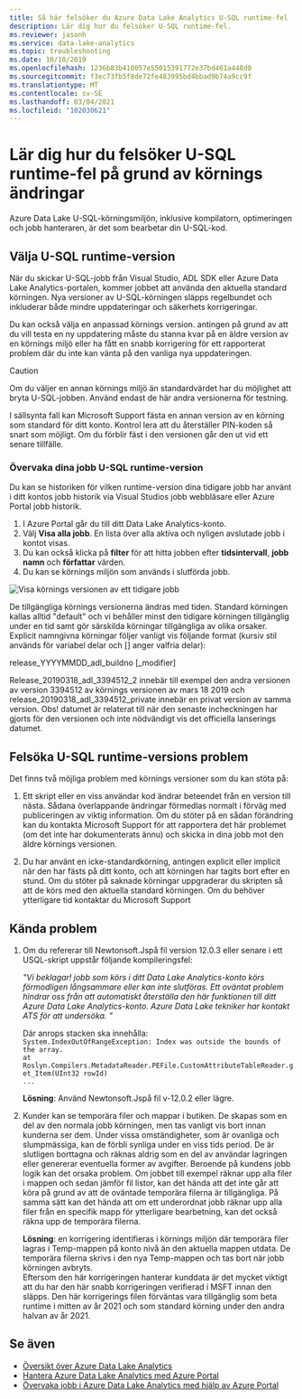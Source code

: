 ```yaml
---
title: Så här felsöker du Azure Data Lake Analytics U-SQL runtime-fel
description: Lär dig hur du felsöker U-SQL runtime-fel.
ms.reviewer: jasonh
ms.service: data-lake-analytics
ms.topic: troubleshooting
ms.date: 10/10/2019
ms.openlocfilehash: 1236b83b410057e55015391772e37bd461a448d0
ms.sourcegitcommit: f3ec73fb5f8de72fe483995bd4bbad9b74a9cc9f
ms.translationtype: MT
ms.contentlocale: sv-SE
ms.lasthandoff: 03/04/2021
ms.locfileid: "102030621"
---
```

# <a name="learn-how-to-troubleshoot-u-sql-runtime-failures-due-to-runtime-changes"></a>Lär dig hur du felsöker U-SQL runtime-fel på grund av körnings ändringar

Azure Data Lake U-SQL-körningsmiljön, inklusive kompilatorn, optimeringen och jobb hanteraren, är det som bearbetar din U-SQL-kod.

## <a name="choosing-your-u-sql-runtime-version"></a>Välja U-SQL runtime-version

När du skickar U-SQL-jobb från Visual Studio, ADL SDK eller Azure Data Lake Analytics-portalen, kommer jobbet att använda den aktuella standard körningen. Nya versioner av U-SQL-körningen släpps regelbundet och inkluderar både mindre uppdateringar och säkerhets korrigeringar.

Du kan också välja en anpassad körnings version. antingen på grund av att du vill testa en ny uppdatering måste du stanna kvar på en äldre version av en körnings miljö eller ha fått en snabb korrigering för ett rapporterat problem där du inte kan vänta på den vanliga nya uppdateringen.

> [!CAUTION]
> Om du väljer en annan körnings miljö än standardvärdet har du möjlighet att bryta U-SQL-jobben. Använd endast de här andra versionerna för testning.

I sällsynta fall kan Microsoft Support fästa en annan version av en körning som standard för ditt konto. Kontrol lera att du återställer PIN-koden så snart som möjligt. Om du förblir fäst i den versionen går den ut vid ett senare tillfälle.

### <a name="monitoring-your-jobs-u-sql-runtime-version"></a>Övervaka dina jobb U-SQL runtime-version

Du kan se historiken för vilken runtime-version dina tidigare jobb har använt i ditt kontos jobb historik via Visual Studios jobb webbläsare eller Azure Portal jobb historik.

1. I Azure Portal går du till ditt Data Lake Analytics-konto.
2. Välj **Visa alla jobb**. En lista över alla aktiva och nyligen avslutade jobb i kontot visas.
3. Du kan också klicka på **filter** för att hitta jobben efter **tidsintervall**, **jobb namn** och **författar** värden.
4. Du kan se körnings miljön som används i slutförda jobb.

![Visa körnings versionen av ett tidigare jobb](./media/runtime-troubleshoot/prior-job-usql-runtime-version-.png)

De tillgängliga körnings versionerna ändras med tiden. Standard körningen kallas alltid "default" och vi behåller minst den tidigare körningen tillgänglig under en tid samt gör särskilda körningar tillgängliga av olika orsaker. Explicit namngivna körningar följer vanligt vis följande format (kursiv stil används för variabel delar och [] anger valfria delar):

release_YYYYMMDD_adl_buildno [_modifier]

Release_20190318_adl_3394512_2 innebär till exempel den andra versionen av version 3394512 av körnings versionen av mars 18 2019 och release_20190318_adl_3394512_private innebär en privat version av samma version. Obs! datumet är relaterat till när den senaste incheckningen har gjorts för den versionen och inte nödvändigt vis det officiella lanserings datumet.


## <a name="troubleshooting-u-sql-runtime-version-issues"></a>Felsöka U-SQL runtime-versions problem

Det finns två möjliga problem med körnings versioner som du kan stöta på:

1. Ett skript eller en viss användar kod ändrar beteendet från en version till nästa. Sådana överlappande ändringar förmedlas normalt i förväg med publiceringen av viktig information. Om du stöter på en sådan förändring kan du kontakta Microsoft Support för att rapportera det här problemet (om det inte har dokumenterats ännu) och skicka in dina jobb mot den äldre körnings versionen.

2. Du har använt en icke-standardkörning, antingen explicit eller implicit när den har fästs på ditt konto, och att körningen har tagits bort efter en stund. Om du stöter på saknade körningar uppgraderar du skripten så att de körs med den aktuella standard körningen. Om du behöver ytterligare tid kontaktar du Microsoft Support

## <a name="known-issues"></a>Kända problem

1. Om du refererar till Newtonsoft.Jspå fil version 12.0.3 eller senare i ett USQL-skript uppstår följande kompileringsfel:

    *"Vi beklagar! jobb som körs i ditt Data Lake Analytics-konto körs förmodligen långsammare eller kan inte slutföras. Ett oväntat problem hindrar oss från att automatiskt återställa den här funktionen till ditt Azure Data Lake Analytics-konto. Azure Data Lake tekniker har kontakt ATS för att undersöka. "*  

    Där anrops stacken ska innehålla:  
    `System.IndexOutOfRangeException: Index was outside the bounds of the array.`  
    `at Roslyn.Compilers.MetadataReader.PEFile.CustomAttributeTableReader.get_Item(UInt32 rowId)`  
    `...`

    **Lösning**: Använd Newtonsoft.Jspå fil v-12.0.2 eller lägre.
2. Kunder kan se temporära filer och mappar i butiken. De skapas som en del av den normala jobb körningen, men tas vanligt vis bort innan kunderna ser dem. Under vissa omständigheter, som är ovanliga och slumpmässiga, kan de förbli synliga under en viss tids period. De är slutligen borttagna och räknas aldrig som en del av användar lagringen eller genererar eventuella former av avgifter. Beroende på kundens jobb logik kan det orsaka problem. Om jobbet till exempel räknar upp alla filer i mappen och sedan jämför fil listor, kan det hända att det inte går att köra på grund av att de oväntade temporära filerna är tillgängliga. På samma sätt kan det hända att om ett underordnat jobb räknar upp alla filer från en specifik mapp för ytterligare bearbetning, kan det också räkna upp de temporära filerna.  

    **Lösning**: en korrigering identifieras i körnings miljön där temporära filer lagras i Temp-mappen på konto nivå än den aktuella mappen utdata. De temporära filerna skrivs i den nya Temp-mappen och tas bort när jobb körningen avbryts.  
    Eftersom den här korrigeringen hanterar kunddata är det mycket viktigt att du har den här snabb korrigeringen verifierad i MSFT innan den släpps. Den här korrigerings filen förväntas vara tillgänglig som beta runtime i mitten av år 2021 och som standard körning under den andra halvan av år 2021. 


## <a name="see-also"></a>Se även

- [Översikt över Azure Data Lake Analytics](data-lake-analytics-overview.md)
- [Hantera Azure Data Lake Analytics med Azure Portal](data-lake-analytics-manage-use-portal.md)
- [Övervaka jobb i Azure Data Lake Analytics med hjälp av Azure Portal](data-lake-analytics-monitor-and-troubleshoot-jobs-tutorial.md)
